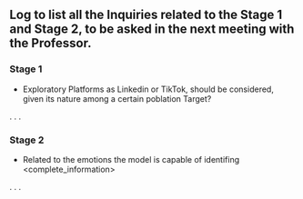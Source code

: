 ## Log to list all the Inquiries related to the Stage 1 and Stage 2, to be asked in the next meeting with the Professor.

### Stage 1

* Exploratory Platforms as Linkedin or TikTok, should be considered, given its nature among a certain poblation Target?

.
.
.

### Stage 2

*  Related to the emotions the model is capable of identifing <complete_information>

.
.
.
